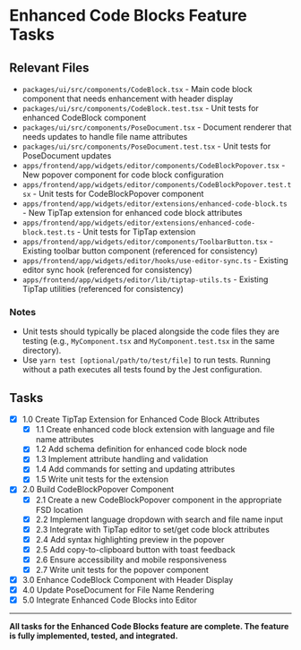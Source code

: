 # Enhanced Code Blocks Feature Tasks

## Relevant Files

- `packages/ui/src/components/CodeBlock.tsx` - Main code block component that needs enhancement with header display
- `packages/ui/src/components/CodeBlock.test.tsx` - Unit tests for enhanced CodeBlock component
- `packages/ui/src/components/PoseDocument.tsx` - Document renderer that needs updates to handle file name attributes
- `packages/ui/src/components/PoseDocument.test.tsx` - Unit tests for PoseDocument updates
- `apps/frontend/app/widgets/editor/components/CodeBlockPopover.tsx` - New popover component for code block configuration
- `apps/frontend/app/widgets/editor/components/CodeBlockPopover.test.tsx` - Unit tests for CodeBlockPopover component
- `apps/frontend/app/widgets/editor/extensions/enhanced-code-block.ts` - New TipTap extension for enhanced code block attributes
- `apps/frontend/app/widgets/editor/extensions/enhanced-code-block.test.ts` - Unit tests for TipTap extension
- `apps/frontend/app/widgets/editor/components/ToolbarButton.tsx` - Existing toolbar button component (referenced for consistency)
- `apps/frontend/app/widgets/editor/hooks/use-editor-sync.ts` - Existing editor sync hook (referenced for consistency)
- `apps/frontend/app/widgets/editor/lib/tiptap-utils.ts` - Existing TipTap utilities (referenced for consistency)

### Notes

- Unit tests should typically be placed alongside the code files they are testing (e.g., `MyComponent.tsx` and `MyComponent.test.tsx` in the same directory).
- Use `yarn test [optional/path/to/test/file]` to run tests. Running without a path executes all tests found by the Jest configuration.

## Tasks

- [x] 1.0 Create TipTap Extension for Enhanced Code Block Attributes
  - [x] 1.1 Create enhanced code block extension with language and file name attributes
  - [x] 1.2 Add schema definition for enhanced code block node
  - [x] 1.3 Implement attribute handling and validation
  - [x] 1.4 Add commands for setting and updating attributes
  - [x] 1.5 Write unit tests for the extension
- [x] 2.0 Build CodeBlockPopover Component
  - [x] 2.1 Create a new CodeBlockPopover component in the appropriate FSD location
  - [x] 2.2 Implement language dropdown with search and file name input
  - [x] 2.3 Integrate with TipTap editor to set/get code block attributes
  - [x] 2.4 Add syntax highlighting preview in the popover
  - [x] 2.5 Add copy-to-clipboard button with toast feedback
  - [x] 2.6 Ensure accessibility and mobile responsiveness
  - [x] 2.7 Write unit tests for the popover component
- [x] 3.0 Enhance CodeBlock Component with Header Display
- [x] 4.0 Update PoseDocument for File Name Rendering
- [x] 5.0 Integrate Enhanced Code Blocks into Editor

---

**All tasks for the Enhanced Code Blocks feature are complete. The feature is fully implemented, tested, and integrated.**